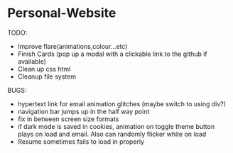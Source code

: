 # Personal-Website
TODO: 
- Improve flare(animations,colour...etc) 
- Finish Cards (pop up a modal with a clickable link to the github if available)
- Clean up css html
- Cleanup file system

BUGS:
 - hypertext link for email animation glitches (maybe switch to using div?)
 - navigation bar jumps up in the half way point
 - fix in between screen size formats
 - if dark mode is saved in cookies, animation on toggle theme button plays on load and email. Also can randomly flicker white on load
 - Resume sometimes fails to load in properly
 
 
 
